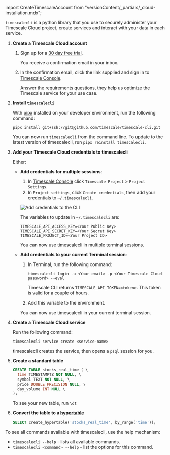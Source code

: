 import CreateTimescaleAccount from "versionContent/_partials/_cloud-installation.mdx";

`timescalecli` is a python library that you use to securely administer your Timescale Cloud project, create services
and interact with your data in each service.

<Procedure>

1. **Create a Timescale Cloud account**

   1.  Sign up for a [30 day free trial][sign-up].

       You receive a confirmation email in your inbox.
   1.  In the confirmation email, click the link supplied and sign in to [Timescale Console][tsc-portal].

        Answer the requirements questions, they help us optimize the Timescale service for your use case.

1. **Install `timescalecli`**

   With [pipx][pipx-install] installed on your developer environment, run the following command:
    ```shell
    pipx install git+ssh://git@github.com/timescale/timescale-cli.git
    ```
    You can now run `timescalecli` from the command line. To update to the latest
   version of timescalecli, run `pipx reinstall timescalecli`.

1. **Add your Timescale Cloud credentials to timescalecli**

   Either:
   - **Add credentials for multiple sessions**:

     1. In [Timescale Console](https://console.cloud.timescale.com/dashboard/services) click
       `Timescale Project` > `Project Settings`.
     1. In `Project settings`, click `Create credentials`, then add your credentials to `~/.timescalecli`.

       ![Add credentials to the CLI](https://assets.timescale.com/docs/images/timescale-cli-add-security-information.png)

       The variables to update in `~/.timescalecli` are:
       ```shell
       TIMESCALE_API_ACCESS_KEY=<Your Public Key>
       TIMESCALE_API_SECRET_KEY=<Your Secret Key>
       TIMESCALE_PROJECT_ID=<Your Project ID>
       ```

       You can now use timescalecli in multiple terminal sessions.

   - **Add credentials to your current Terminal session**:

      1. In Terminal, run the following command:

         ```shell
         timescalecli login -u <Your email> -p <Your Timescale Cloud password> --eval
         ```

         Timescale CLI returns `TIMESCALE_API_TOKEN=<token>`. This token is valid for a
         couple of hours.
      1. Add this variable to the environment.

       You can now use timescalecli in your current terminal session.

3. **Create a Timescale Cloud service**

    Run the following command:
    ```shell
    timescalecli service create <service-name>
    ```
    timescalecli creates the service, then opens a `psql` session for you.

1. **Create a standard table**

    ```sql
    CREATE TABLE stocks_real_time ( \
      time TIMESTAMPTZ NOT NULL, \
      symbol TEXT NOT NULL, \
      price DOUBLE PRECISION NULL, \
      day_volume INT NULL \
    );
    ```

    To see your new table, run `\dt`
1. **Convert the table to a [hypertable][hypertables]**

    ```sql
    SELECT create_hypertable('stocks_real_time', by_range('time'));
    ```

</Procedure>

To see all commands available with timescalecli, use the help mechanism:

- `timescalecli --help` - lists all available commands.
- `timescalecli <command> --help` - list the options for this command.

[sign-up]: https://console.cloud.timescale.com/signup
[tsc-portal]: https://console.cloud.timescale.com/
[services-how-to]: /use-timescale/:currentVersion:/services/
[install-psql]: /use-timescale/:currentVersion:/integrations/query-admin/psql/
[connect-to-your-service]: /getting-started/:currentVersion:/services/#connect-to-your-service
[create-service]: https://console.cloud.timescale.com/dashboard/create_services
[what-is-time-series]: https://www.timescale.com/blog/what-is-a-time-series-database/#what-is-a-time-series-database
[what-is-dynamic-postgres]: https://www.timescale.com/dynamic-postgresql
[how-plans-work]: /about/:currentVersion:/pricing-and-account-management/#how-plans-work
[install-timescale-cli]: https://github.com/timescale/timescale-cli?tab=readme-ov-file#install-and-configure-timescalecli
[pipx-install]: https://github.com/pypa/pipx?tab=readme-ov-file#install-pipx
[hypertables]: /use-timescale/:currentVersion:/hypertables/
